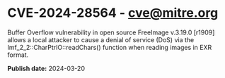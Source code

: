 # CVE-2024-28564 - cve@mitre.org

Buffer Overflow vulnerability in open source FreeImage v.3.19.0 [r1909] allows a local attacker to cause a denial of service (DoS) via the Imf_2_2::CharPtrIO::readChars() function when reading images in EXR format.

**Publish date:** 2024-03-20
